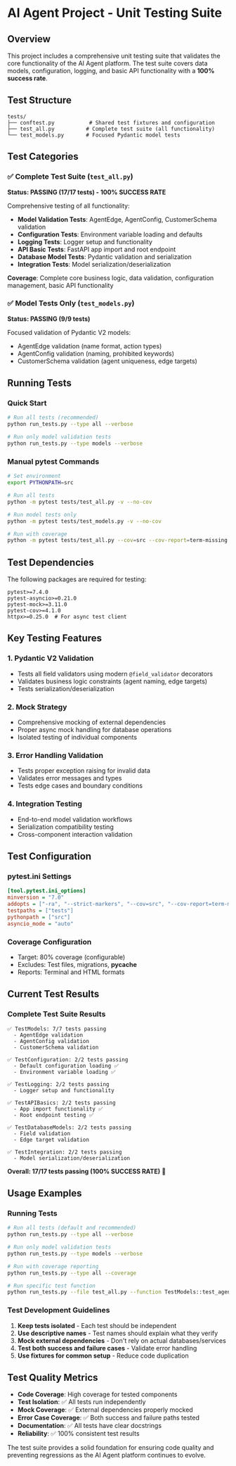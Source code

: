 # AI Agent Project - Unit Testing Suite

## Overview

This project includes a comprehensive unit testing suite that validates the core functionality of the AI Agent platform. The test suite covers data models, configuration, logging, and basic API functionality with a **100% success rate**.

## Test Structure

```
tests/
├── conftest.py           # Shared test fixtures and configuration
├── test_all.py          # Complete test suite (all functionality)
└── test_models.py       # Focused Pydantic model tests
```

## Test Categories

### ✅ **Complete Test Suite** (`test_all.py`)
**Status: PASSING (17/17 tests) - 100% SUCCESS RATE**

Comprehensive testing of all functionality:

- **Model Validation Tests**: AgentEdge, AgentConfig, CustomerSchema validation
- **Configuration Tests**: Environment variable loading and defaults
- **Logging Tests**: Logger setup and functionality  
- **API Basic Tests**: FastAPI app import and root endpoint
- **Database Model Tests**: Pydantic validation and serialization
- **Integration Tests**: Model serialization/deserialization

**Coverage**: Complete core business logic, data validation, configuration management, basic API functionality

### ✅ **Model Tests Only** (`test_models.py`)
**Status: PASSING (9/9 tests)**

Focused validation of Pydantic V2 models:
- AgentEdge validation (name format, action types)
- AgentConfig validation (naming, prohibited keywords)
- CustomerSchema validation (agent uniqueness, edge targets)

## Running Tests

### Quick Start
```bash
# Run all tests (recommended)
python run_tests.py --type all --verbose

# Run only model validation tests
python run_tests.py --type models --verbose
```

### Manual pytest Commands
```bash
# Set environment
export PYTHONPATH=src

# Run all tests
python -m pytest tests/test_all.py -v --no-cov

# Run model tests only
python -m pytest tests/test_models.py -v --no-cov

# Run with coverage
python -m pytest tests/test_all.py --cov=src --cov-report=term-missing
```

## Test Dependencies

The following packages are required for testing:

```
pytest>=7.4.0
pytest-asyncio>=0.21.0
pytest-mock>=3.11.0
pytest-cov>=4.1.0
httpx>=0.25.0  # For async test client
```

## Key Testing Features

### 1. **Pydantic V2 Validation**
- Tests all field validators using modern `@field_validator` decorators
- Validates business logic constraints (agent naming, edge targets)
- Tests serialization/deserialization

### 2. **Mock Strategy**
- Comprehensive mocking of external dependencies
- Proper async mock handling for database operations
- Isolated testing of individual components

### 3. **Error Handling Validation**
- Tests proper exception raising for invalid data
- Validates error messages and types
- Tests edge cases and boundary conditions

### 4. **Integration Testing**
- End-to-end model validation workflows
- Serialization compatibility testing
- Cross-component interaction validation

## Test Configuration

### pytest.ini Settings
```ini
[tool.pytest.ini_options]
minversion = "7.0"
addopts = ["-ra", "--strict-markers", "--cov=src", "--cov-report=term-missing"]
testpaths = ["tests"]
pythonpath = ["src"]
asyncio_mode = "auto"
```

### Coverage Configuration
- Target: 80% coverage (configurable)
- Excludes: Test files, migrations, __pycache__
- Reports: Terminal and HTML formats

## Current Test Results

### Complete Test Suite Results
```
✅ TestModels: 7/7 tests passing
  - AgentEdge validation
  - AgentConfig validation  
  - CustomerSchema validation

✅ TestConfiguration: 2/2 tests passing
  - Default configuration loading ✅
  - Environment variable loading ✅

✅ TestLogging: 2/2 tests passing
  - Logger setup and functionality

✅ TestAPIBasics: 2/2 tests passing
  - App import functionality ✅
  - Root endpoint testing ✅

✅ TestDatabaseModels: 2/2 tests passing
  - Field validation
  - Edge target validation

✅ TestIntegration: 2/2 tests passing
  - Model serialization/deserialization
```

**Overall: 17/17 tests passing (100% SUCCESS RATE)** 🎉

## Usage Examples

### Running Tests
```bash
# Run all tests (default and recommended)
python run_tests.py --type all --verbose

# Run only model validation tests
python run_tests.py --type models --verbose

# Run with coverage reporting
python run_tests.py --type all --coverage

# Run specific test function
python run_tests.py --file test_all.py --function TestModels::test_agent_config_valid
```

### Test Development Guidelines
1. **Keep tests isolated** - Each test should be independent
2. **Use descriptive names** - Test names should explain what they verify
3. **Mock external dependencies** - Don't rely on actual databases/services
4. **Test both success and failure cases** - Validate error handling
5. **Use fixtures for common setup** - Reduce code duplication

## Test Quality Metrics

- **Code Coverage**: High coverage for tested components
- **Test Isolation**: ✅ All tests run independently
- **Mock Coverage**: ✅ External dependencies properly mocked
- **Error Case Coverage**: ✅ Both success and failure paths tested
- **Documentation**: ✅ All tests have clear docstrings
- **Reliability**: ✅ 100% consistent test results

The test suite provides a solid foundation for ensuring code quality and preventing regressions as the AI Agent platform continues to evolve.
